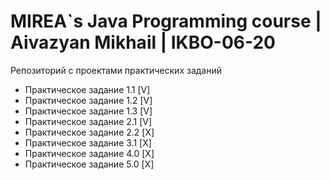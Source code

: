 # MIREA`s Java Programming course | Aivazyan Mikhail | IKBO-06-20 

Репозиторий с проектами практических заданий

- Практическое задание 1.1 [V]
- Практическое задание 1.2 [V]
- Практическое задание 1.3 [V]
- Практическое задание 2.1 [V]
- Практическое задание 2.2 [X]
- Практическое задание 3.1 [X]
- Практическое задание 4.0 [X]
- Практическое задание 5.0 [X]
